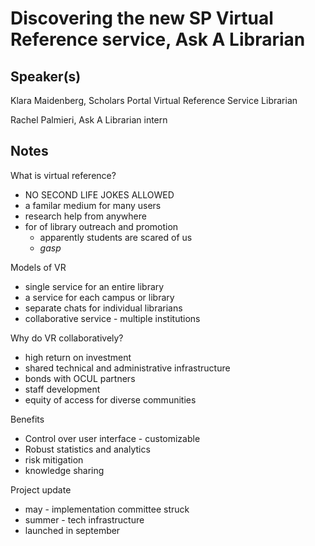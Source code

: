Discovering the new SP Virtual Reference service, Ask A Librarian
===

Speaker(s)
---
Klara Maidenberg, Scholars Portal Virtual Reference Service Librarian 

Rachel Palmieri, Ask A Librarian intern

Notes
---
What is virtual reference?

  - NO SECOND LIFE JOKES ALLOWED
  - a familar medium for many users
  - research help from anywhere
  - for of library outreach and promotion
    - apparently students are scared of us
    - *gasp*

Models of VR

  - single service for an entire library
  - a service for each campus or library
  - separate chats for individual librarians
  - collaborative service - multiple institutions

Why do VR collaboratively?

  - high return on investment
  - shared technical and administrative infrastructure
  - bonds with OCUL partners
  - staff development
  - equity of access for diverse communities

Benefits

  - Control over user interface - customizable
  - Robust statistics and analytics
  - risk mitigation
  - knowledge sharing

Project update

  - may - implementation committee struck
  - summer - tech infrastructure
  - launched in september

